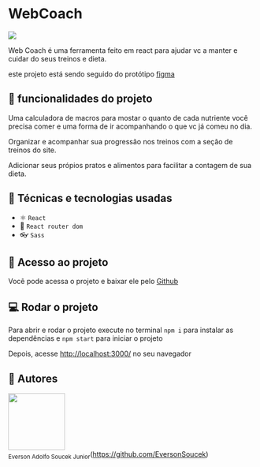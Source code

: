 # WebCoach

<img src="https://img.shields.io/badge/Status-Em%20progresso-yellow">

Web Coach é uma ferramenta feito em react para ajudar vc a manter e cuidar do seus treinos e dieta.

este projeto está sendo seguido do protótipo <a href="https://www.figma.com/file/XFY7dsx1zD2vXVNA1sfwss/WebCoach?node-id=0%3A1&t=sTSr4WU2PW1cgcF2-1"> figma </a>

## :hammer: funcionalidades do projeto

Uma calculadora de macros para mostar o quanto de cada nutriente você precisa comer e uma forma de ir acompanhando o que vc já comeu no dia.

Organizar e acompanhar sua progressão nos treinos com a seção de treinos do site.

Adicionar seus própios pratos e alimentos para facilitar a contagem de sua dieta.

## :wrench: Técnicas e tecnologias usadas

- ⚛️ `React`
- 📡 `React router dom`
- 👓 `Sass`

## :file_folder: Acesso ao projeto

Você pode acessa o projeto e baixar ele pelo <a href="https://github.com/EversonSoucek/WebCoach">Github</a>


## :computer: Rodar o projeto
 
Para abrir e rodar o projeto execute no terminal `npm i` para instalar as dependências e `npm start` para iniciar o projeto

Depois, acesse <a href="http://localhost:3000/">http://localhost:3000/</a> no seu navegador

## :pencil: Autores

<img src='https://avatars.githubusercontent.com/u/105561519?v=4' width=115><br><sub>Everson Adolfo Soucek Junior</sub>(https://github.com/EversonSoucek)